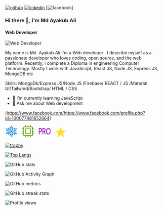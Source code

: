 
[<img src='https://cdn.jsdelivr.net/npm/simple-icons@3.0.1/icons/github.svg' alt='github' height='40'>](https://github.com/https://github.com/ayakub)  [<img src='https://cdn.jsdelivr.net/npm/simple-icons@3.0.1/icons/linkedin.svg' alt='linkedin' height='40'>](https://www.linkedin.com/in/https://www.linkedin.com/in/ayakub-ali-8bb089223//)  [<img src='https://cdn.jsdelivr.net/npm/simple-icons@3.0.1/icons/facebook.svg' alt='facebook' height='40'>]
### Hi there 👋, i'm Md Ayakub Ali 
#### Web Developer
![Web Developer](https://media-exp1.licdn.com/dms/image/D5616AQG_0-W7wgHBbQ/profile-displaybackgroundimage-shrink_350_1400/0/1670014842733?e=1675296000&v=beta&t=zpCs28T0GfEPfrC4D0SqyjltTJATv_tOEVEC0wJDPsI)

My name is Md. Ayakub Ali  I'm a Web developer . I describe myself as a passionate developer who loves coding, open source, and the web platform. Recently, I complete a Diploma in engineering Computer Technology. Mostly I work with JavaScript, React JS, Node JS, Express JS, MongoDB etc

Skills: MongoDb/Express JS/Node JS /Firebase/ REACT / JS /Material UI/Tailwind/Bootstrap/ HTML / CSS

- 🌱 I’m currently learning JavaScript 
- 💬 Ask me about Web development 


(https://www.facebook.com/https://www.facebook.com/profile.php?id=100077481652664)  

<a href='https://archiveprogram.github.com/'><img src='https://raw.githubusercontent.com/acervenky/animated-github-badges/master/assets/acbadge.gif' width='40' height='40'></a> <a href='https://docs.github.com/en/developers'><img src='https://raw.githubusercontent.com/acervenky/animated-github-badges/master/assets/devbadge.gif' width='40' height='40'></a> <a href='https://github.com/pricing'><img src='https://raw.githubusercontent.com/acervenky/animated-github-badges/master/assets/pro.gif' width='40' height='40'></a> <a href='https://stars.github.com/'><img src='https://raw.githubusercontent.com/acervenky/animated-github-badges/master/assets/starbadge.gif' width='35' height='35'></a> 

[![trophy](https://github-profile-trophy.vercel.app/?username=https://github.com/ayakub)](https://github.com/ryo-ma/github-profile-trophy)

[![Top Langs](https://github-readme-stats.vercel.app/api/top-langs/?username=https://github.com/ayakub)](https://github.com/anuraghazra/github-readme-stats)

![GitHub stats](https://github-readme-stats.vercel.app/api?username=https://github.com/ayakub&show_icons=true&count_private=true)  

![GitHub Activity Graph](https://activity-graph.herokuapp.com/graph?username=https://github.com/ayakub)  

![GitHub metrics](https://metrics.lecoq.io/https://github.com/ayakub)  

![GitHub streak stats](https://streak-stats.demolab.com/?user=https://github.com/ayakub)  

![Profile views](https://gpvc.arturio.dev/https://github.com/ayakub)  
